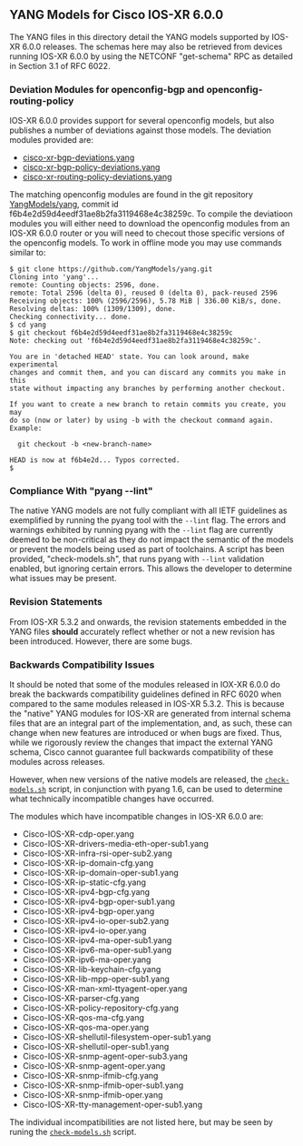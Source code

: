 ## YANG Models for Cisco IOS-XR 6.0.0

The YANG files in this directory detail the YANG models supported by IOS-XR 6.0.0 releases. The schemas here may also be retrieved from devices running IOS-XR 6.0.0 by using the NETCONF "get-schema" RPC as detailed in Section 3.1 of RFC 6022.

### Deviation Modules for openconfig-bgp and openconfig-routing-policy

IOS-XR 6.0.0 provides support for several openconfig models, but also publishes a number of deviations against those models. The deviation modules provided are:

* [cisco-xr-bgp-deviations.yang](cisco-xr-bgp-deviations.yang)
* [cisco-xr-bgp-policy-deviations.yang](cisco-xr-bgp-policy-deviations.yang)
* [cisco-xr-routing-policy-deviations.yang](cisco-xr-routing-policy-deviations.yang)

The matching openconfig modules are found in the git repository [YangModels/yang](https://github.com/YangModels/yang.git), commit id f6b4e2d59d4eedf31ae8b2fa3119468e4c38259c. To compile the deviatioon modules you will either need to download the openconfig modules from an IOS-XR 6.0.0 router or you will need to checout those specific versions of the openconfig models. To work in offline mode you may use commands similar to:

```
$ git clone https://github.com/YangModels/yang.git
Cloning into 'yang'...
remote: Counting objects: 2596, done.
remote: Total 2596 (delta 0), reused 0 (delta 0), pack-reused 2596
Receiving objects: 100% (2596/2596), 5.78 MiB | 336.00 KiB/s, done.
Resolving deltas: 100% (1309/1309), done.
Checking connectivity... done.
$ cd yang
$ git checkout f6b4e2d59d4eedf31ae8b2fa3119468e4c38259c
Note: checking out 'f6b4e2d59d4eedf31ae8b2fa3119468e4c38259c'.

You are in 'detached HEAD' state. You can look around, make experimental
changes and commit them, and you can discard any commits you make in this
state without impacting any branches by performing another checkout.

If you want to create a new branch to retain commits you create, you may
do so (now or later) by using -b with the checkout command again. Example:

  git checkout -b <new-branch-name>

HEAD is now at f6b4e2d... Typos corrected.
$
```

### Compliance With "pyang --lint"

The native YANG models are not fully compliant with all IETF guidelines as exemplified by running the pyang tool with the ```--lint``` flag. The errors and warnings exhibited by running pyang with the ```--lint``` flag are currently deemed to be non-critical as they do not impact the semantic of the models or prevent the models being used as part of toolchains. A script has been provided, "check-models.sh", that runs pyang with ```--lint``` validation enabled, but ignoring certain errors. This allows the developer to determine what issues may be present.

### Revision Statements

From IOS-XR 5.3.2 and onwards, the revision statements embedded in the YANG files **should** accurately reflect whether or not a new revision has been introduced. However, there are some bugs.

### Backwards Compatibility Issues

It should be noted that some of the modules released in IOX-XR 6.0.0 do break the backwards compatibility guidelines defined in RFC 6020 when compared to the same modules released in IOS-XR 5.3.2. This is because the "native" YANG modules for IOS-XR are generated from internal schema files that are an integral part of the implementation, and, as such, these can change when new features are introduced or when bugs are fixed. Thus, while we rigorously review the changes that impact the external YANG schema, Cisco cannot guarantee full backwards compatibility of these modules across releases.

However, when new versions of the native models are released, the [```check-models.sh```](check-models.sh) script, in conjunction with pyang 1.6, can be used to determine what technically incompatible changes have occurred.

The modules which have incompatible changes in IOS-XR 6.0.0 are:

* Cisco-IOS-XR-cdp-oper.yang
* Cisco-IOS-XR-drivers-media-eth-oper-sub1.yang
* Cisco-IOS-XR-infra-rsi-oper-sub2.yang
* Cisco-IOS-XR-ip-domain-cfg.yang
* Cisco-IOS-XR-ip-domain-oper-sub1.yang
* Cisco-IOS-XR-ip-static-cfg.yang
* Cisco-IOS-XR-ipv4-bgp-cfg.yang
* Cisco-IOS-XR-ipv4-bgp-oper-sub1.yang
* Cisco-IOS-XR-ipv4-bgp-oper.yang
* Cisco-IOS-XR-ipv4-io-oper-sub2.yang
* Cisco-IOS-XR-ipv4-io-oper.yang
* Cisco-IOS-XR-ipv4-ma-oper-sub1.yang
* Cisco-IOS-XR-ipv6-ma-oper-sub1.yang
* Cisco-IOS-XR-ipv6-ma-oper.yang
* Cisco-IOS-XR-lib-keychain-cfg.yang
* Cisco-IOS-XR-lib-mpp-oper-sub1.yang
* Cisco-IOS-XR-man-xml-ttyagent-oper.yang
* Cisco-IOS-XR-parser-cfg.yang
* Cisco-IOS-XR-policy-repository-cfg.yang
* Cisco-IOS-XR-qos-ma-cfg.yang
* Cisco-IOS-XR-qos-ma-oper.yang
* Cisco-IOS-XR-shellutil-filesystem-oper-sub1.yang
* Cisco-IOS-XR-shellutil-oper-sub1.yang
* Cisco-IOS-XR-snmp-agent-oper-sub3.yang
* Cisco-IOS-XR-snmp-agent-oper.yang
* Cisco-IOS-XR-snmp-ifmib-cfg.yang
* Cisco-IOS-XR-snmp-ifmib-oper-sub1.yang
* Cisco-IOS-XR-snmp-ifmib-oper.yang
* Cisco-IOS-XR-tty-management-oper-sub1.yang

The individual incompatibilities are not listed here, but may be seen by runing the [```check-models.sh```](check-models.sh) script.